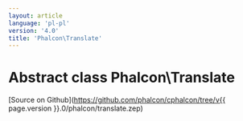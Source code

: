 ```yaml
---
layout: article
language: 'pl-pl'
version: '4.0'
title: 'Phalcon\Translate'
---
```

# Abstract class **Phalcon\Translate**

[Source on Github](https://github.com/phalcon/cphalcon/tree/v{{ page.version }}.0/phalcon/translate.zep)